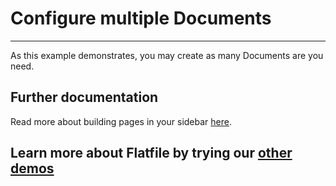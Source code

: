# Configure multiple Documents

---

As this example demonstrates, you may create as many Documents are you need.

## Further documentation

Read more about building pages in your sidebar [here](https://flatfile.com/docs/guides/documents).

## Learn more about Flatfile by trying our [other demos](https://platform.flatfile.com/getting-started)
